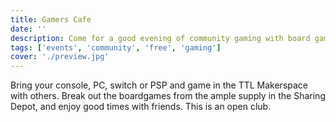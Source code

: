 ```yaml
---
title: Gamers Cafe
date: ''
description: Come for a good evening of community gaming with board games, video games, and portable consoles.
tags: ['events', 'community', 'free', 'gaming']
cover: './preview.jpg'
---
```


Bring your console, PC, switch or PSP and game in the TTL Makerspace with others. Break out the boardgames from the ample supply in the Sharing Depot, and enjoy good times with friends. This is an open club.
